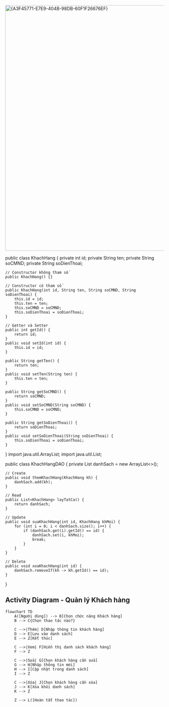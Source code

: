 <img width="1034" height="778" alt="{A3F45771-E7E9-404B-98DB-60F1F26676EF}" src="https://github.com/user-attachments/assets/fe5c226a-aabe-4de9-9792-f50285b7c00d" />

public class KhachHang {
    private int id;
    private String ten;
    private String soCMND;
    private String soDienThoai;

    // Constructor không tham số
    public KhachHang() {}

    // Constructor có tham số
    public KhachHang(int id, String ten, String soCMND, String soDienThoai) {
        this.id = id;
        this.ten = ten;
        this.soCMND = soCMND;
        this.soDienThoai = soDienThoai;
    }

    // Getter và Setter
    public int getId() {
        return id;
    }
    public void setId(int id) {
        this.id = id;
    }

    public String getTen() {
        return ten;
    }
    public void setTen(String ten) {
        this.ten = ten;
    }

    public String getSoCMND() {
        return soCMND;
    }
    public void setSoCMND(String soCMND) {
        this.soCMND = soCMND;
    }

    public String getSoDienThoai() {
        return soDienThoai;
    }
    public void setSoDienThoai(String soDienThoai) {
        this.soDienThoai = soDienThoai;
    }
}
import java.util.ArrayList;
import java.util.List;

public class KhachHangDAO {
    private List<KhachHang> danhSach = new ArrayList<>();

    // Create
    public void themKhachHang(KhachHang kh) {
        danhSach.add(kh);
    }

    // Read
    public List<KhachHang> layTatCa() {
        return danhSach;
    }

    // Update
    public void suaKhachHang(int id, KhachHang khMoi) {
        for (int i = 0; i < danhSach.size(); i++) {
            if (danhSach.get(i).getId() == id) {
                danhSach.set(i, khMoi);
                break;
            }
        }
    }

    // Delete
    public void xoaKhachHang(int id) {
        danhSach.removeIf(kh -> kh.getId() == id);
    }
}
## Activity Diagram - Quản lý Khách hàng

```mermaid
flowchart TD
    A([Người dùng]) --> B[Chọn chức năng Khách hàng]
    B --> C{Chọn thao tác nào?}

    C -->|Thêm| D[Nhập thông tin khách hàng]
    D --> E[Lưu vào danh sách]
    E --> Z[Kết thúc]

    C -->|Xem| F[Hiển thị danh sách khách hàng]
    F --> Z

    C -->|Sửa| G[Chọn khách hàng cần sửa]
    G --> H[Nhập thông tin mới]
    H --> I[Cập nhật trong danh sách]
    I --> Z

    C -->|Xóa| J[Chọn khách hàng cần xóa]
    J --> K[Xóa khỏi danh sách]
    K --> Z

    Z --> L([Hoàn tất thao tác])


